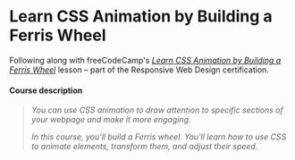 # Learn CSS Animation by Building a Ferris Wheel

Following along with freeCodeCamp's _[Learn CSS Animation by Building a Ferris Wheel](https://www.freecodecamp.org/learn/2022/responsive-web-design/#learn-css-animation-by-building-a-ferris-wheel)_ lesson – part of the Responsive Web Design certification.


#### Course description

> _You can use CSS animation to draw attention to specific sections of your webpage and make it more engaging._
>
> _In this course, you'll build a Ferris wheel. You'll learn how to use CSS to animate elements, transform them, and adjust their speed._